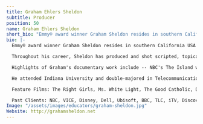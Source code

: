 ```yaml
---
title: Graham Ehlers Sheldon
subtitle: Producer
position: 50
name: Graham Ehlers Sheldon
short_bio: "Emmy® award winner Graham Sheldon resides in southern California USA where he works as a producer, director of photography, and sales agent for indie films."
bio: |-
  Emmy® award winner Graham Sheldon resides in southern California USA where he works as a producer, director of photography, and sales agent for indie films.

  Throughout his career, Sheldon has produced and shot scripted, topical, and historical documentary projects in over two dozen countries and across the United States--including Alaska and the Hawaiian Islands.

  Highlights of Graham's documentary work include -- NBC's The Island with Bear Grylls, Sinking Nation, Echoes from Chernobyl, Cuba: An Island Apart, Inheritance (PBS), The Agency: Inside the CIA, and his Emmy® award winning expose on migration: Crossing Borders.

  He attended Indiana University and double-majored in Telecommunications and Theatre. A member of ICG Local 600, the Producers Guild of America and ACS, Graham is also a writer for the filmmaking website Cinema5d, a licensed FAA drone pilot, a Rosco Ambassador, and a Sigma Cine Pro.

  Feature Films: The Right Girls, Ms. White Light, The Good Catholic, Dry Blood, American Hasi, Analog Love, Back to Lyla

  Past Clients: NBC, VICE, Disney, Dell, Ubisoft, BBC, TLC, iTV, Discovery, PepsiCo, PBS, Nestle, Legendary Digital Networks, Shed Media, Acxiom, back2back Productions, Electronic Arts, Honey Bee, WildBear Entertainment, Nerdist, Warner Brothers Interactive Entertainment, Pigasus Pictures, Reelz, Original Productions, PainlessTV, OWN, Envy Gaming.
Image: "/assets/images/educators/graham-sheldon.jpg"
Website: http://grahamsheldon.net
---
```


